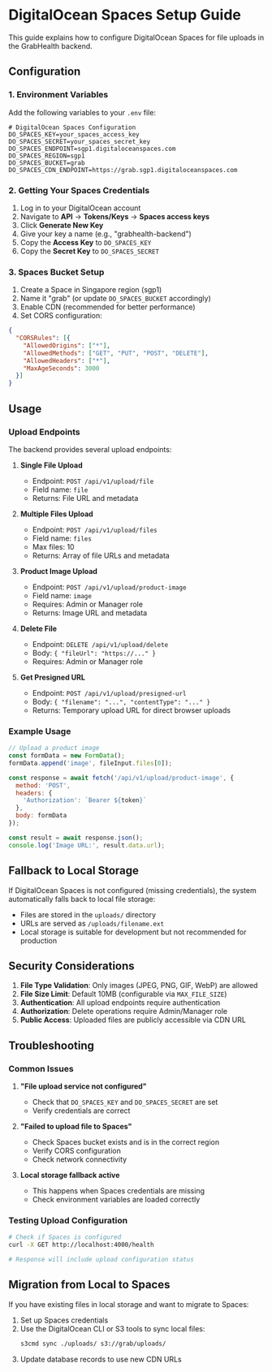 # DigitalOcean Spaces Setup Guide

This guide explains how to configure DigitalOcean Spaces for file uploads in the GrabHealth backend.

## Configuration

### 1. Environment Variables

Add the following variables to your `.env` file:

```env
# DigitalOcean Spaces Configuration
DO_SPACES_KEY=your_spaces_access_key
DO_SPACES_SECRET=your_spaces_secret_key
DO_SPACES_ENDPOINT=sgp1.digitaloceanspaces.com
DO_SPACES_REGION=sgp1
DO_SPACES_BUCKET=grab
DO_SPACES_CDN_ENDPOINT=https://grab.sgp1.digitaloceanspaces.com
```

### 2. Getting Your Spaces Credentials

1. Log in to your DigitalOcean account
2. Navigate to **API** → **Tokens/Keys** → **Spaces access keys**
3. Click **Generate New Key**
4. Give your key a name (e.g., "grabhealth-backend")
5. Copy the **Access Key** to `DO_SPACES_KEY`
6. Copy the **Secret Key** to `DO_SPACES_SECRET`

### 3. Spaces Bucket Setup

1. Create a Space in Singapore region (sgp1)
2. Name it "grab" (or update `DO_SPACES_BUCKET` accordingly)
3. Enable CDN (recommended for better performance)
4. Set CORS configuration:

```json
{
  "CORSRules": [{
    "AllowedOrigins": ["*"],
    "AllowedMethods": ["GET", "PUT", "POST", "DELETE"],
    "AllowedHeaders": ["*"],
    "MaxAgeSeconds": 3000
  }]
}
```

## Usage

### Upload Endpoints

The backend provides several upload endpoints:

1. **Single File Upload**
   - Endpoint: `POST /api/v1/upload/file`
   - Field name: `file`
   - Returns: File URL and metadata

2. **Multiple Files Upload**
   - Endpoint: `POST /api/v1/upload/files`
   - Field name: `files`
   - Max files: 10
   - Returns: Array of file URLs and metadata

3. **Product Image Upload**
   - Endpoint: `POST /api/v1/upload/product-image`
   - Field name: `image`
   - Requires: Admin or Manager role
   - Returns: Image URL and metadata

4. **Delete File**
   - Endpoint: `DELETE /api/v1/upload/delete`
   - Body: `{ "fileUrl": "https://..." }`
   - Requires: Admin or Manager role

5. **Get Presigned URL**
   - Endpoint: `POST /api/v1/upload/presigned-url`
   - Body: `{ "filename": "...", "contentType": "..." }`
   - Returns: Temporary upload URL for direct browser uploads

### Example Usage

```javascript
// Upload a product image
const formData = new FormData();
formData.append('image', fileInput.files[0]);

const response = await fetch('/api/v1/upload/product-image', {
  method: 'POST',
  headers: {
    'Authorization': `Bearer ${token}`
  },
  body: formData
});

const result = await response.json();
console.log('Image URL:', result.data.url);
```

## Fallback to Local Storage

If DigitalOcean Spaces is not configured (missing credentials), the system automatically falls back to local file storage:

- Files are stored in the `uploads/` directory
- URLs are served as `/uploads/filename.ext`
- Local storage is suitable for development but not recommended for production

## Security Considerations

1. **File Type Validation**: Only images (JPEG, PNG, GIF, WebP) are allowed
2. **File Size Limit**: Default 10MB (configurable via `MAX_FILE_SIZE`)
3. **Authentication**: All upload endpoints require authentication
4. **Authorization**: Delete operations require Admin/Manager role
5. **Public Access**: Uploaded files are publicly accessible via CDN URL

## Troubleshooting

### Common Issues

1. **"File upload service not configured"**
   - Check that `DO_SPACES_KEY` and `DO_SPACES_SECRET` are set
   - Verify credentials are correct

2. **"Failed to upload file to Spaces"**
   - Check Spaces bucket exists and is in the correct region
   - Verify CORS configuration
   - Check network connectivity

3. **Local storage fallback active**
   - This happens when Spaces credentials are missing
   - Check environment variables are loaded correctly

### Testing Upload Configuration

```bash
# Check if Spaces is configured
curl -X GET http://localhost:4000/health

# Response will include upload configuration status
```

## Migration from Local to Spaces

If you have existing files in local storage and want to migrate to Spaces:

1. Set up Spaces credentials
2. Use the DigitalOcean CLI or S3 tools to sync local files:
   ```bash
   s3cmd sync ./uploads/ s3://grab/uploads/
   ```
3. Update database records to use new CDN URLs
